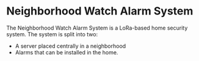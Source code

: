 # Neighborhood Watch Alarm System
The Neighborhood Watch Alarm System is a LoRa-based home security system.
The system is split into two: 
  - A server placed centrally in a neighborhood
  - Alarms that can be installed in the home.
 

